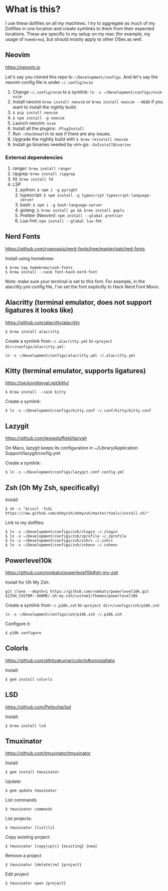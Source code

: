 # What is this?

I use these dotfiles on all my machines. I try to aggregate as much of my Dotfiles in one location and create symlinks to them from their expected locations. These are specific to my setup on my mac (for example, my usage of `homebrew`), but should mostly apply to other OSes as well.

## Neovim

https://neovim.io

Let's say you cloned this repo to `~/Development/configs`.
And let's say the neovim config file is under `~/.config/nvim`

1. Change `~/.config/nvim` to a symlink: `ln -s ~/Development/configs/nvim nvim`
1. Install neovim `brew install neovim` or `brew install neovim --HEAD` if you want to install the nightly build.
1. `$ pip install neovim`
1. `$ npm install -g neovim`
1. Launch neovim: `nvim`
1. Install all the plugins: `:PlugInstall`
1. Run `:checkhealth` to see if there are any issues.
1. Upgrade the nightly build with `$ brew reinstall neovim`
1. Install go binaries needed by vim-go: `:GoInstallBinaries`

### External dependencies

1. ranger: `brew install ranger`
1. ripgrep: `brew install ripgrep`
1. fd: `brew install fd`
1. LSP
   1. python: `$ npm i -g pyright`
   1. typescript: `$ npm install -g typescript typescript-language-server`
   1. bash: `$ npm i -g bash-language-server`
   1. golang: `$ brew install go && brew install gopls`
   1. Prettier (Neovim): `npm install --global prettier`
   1. Lua-fmt: `npm install --global lua-fmt`

## Nerd Fonts

https://github.com/ryanoasis/nerd-fonts/tree/master/patched-fonts

Install using homebrew:

```
$ brew tap homebrew/cask-fonts
$ brew install --cask font-hack-nerd-font
```

Note: make sure your terminal is set to this font. For example, in the alacritty.yml config file, I've set the font explicitly to Hack Nerd Font Mono.

## Alacritty (terminal emulator, does not support ligatures it looks like)

https://github.com/alacritty/alacritty

```
$ brew install alacritty
```

Create a symlink from `~/.alacritty.yml` to `<project dir>/configs/alacritty.yml`:

```
ln -s ~/Development/configs/alacritty.yml ~/.alacritty.yml
```

## Kitty (terminal emulator, supports ligatures)

https://sw.kovidgoyal.net/kitty/

```
$ brew install --cask kitty
```

Create a symlink:

```
$ ln -s ~/Development/configs/kitty.conf ~/.conf/kitty/kitty.conf
```

## Lazygit

https://github.com/jesseduffield/lazygit

On Macs, lazygit keeps its configuration in ~/Library/Application Support/lazygit/config.yml

Create a symlink:

```
$ ln -s ~/Development/configs/lazygit.conf config.yml
```

## Zsh (Oh My Zsh, specifically)

Install:

```
$ sh -c "$(curl -fsSL https://raw.github.com/ohmyzsh/ohmyzsh/master/tools/install.sh)"
```

Link to my dotfiles:

```
$ ln -s ~/Development/configs/zsh/zlogin ~/.zlogin
$ ln -s ~/Development/configs/zsh/zprofile ~/.zprofile
$ ln -s ~/Development/configs/zsh/zshrc ~/.zshrc
$ ln -s ~/Development/configs/zsh/zshenv ~/.zshenv
```

## Powerlevel10k

https://github.com/romkatv/powerlevel10k#oh-my-zsh

Install for Oh My Zsh:

```
git clone --depth=1 https://github.com/romkatv/powerlevel10k.git ${ZSH_CUSTOM:-$HOME/.oh-my-zsh/custom}/themes/powerlevel10k
```

Create a symlink from `~/.p10k.zsh` to `<project dir>/configs/zsh/p10k.zsh`

```
ln -s ~/Development/configs/zsh/p10k.zsh ~/.p10k.zsh
```

Configure it:

```
$ p10k configure
```

## Colorls

https://github.com/athityakumar/colorls#uninstallatio

Install:

```
$ gem install colorls
```

## LSD

https://github.com/Peltoche/lsd

Install:

```
$ brew install lsd
```

## Tmuxinator

https://github.com/tmuxinator/tmuxinator

Install:

```
$ gem install tmuxinator
```

Update:

```
$ gem update tmuxinator
```

List commands

```
$ tmuxinator commands
```

List projects:

```
$ tmuxinator [list|ls]
```

Copy existing project:

```
$ tmuxinator [copy|cp|c] {existing} {new}
```

Remove a project

```
$ tmuxinator [delete|rm] {project}
```

Edit project

```
$ tmuxinator open {project}
```
